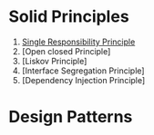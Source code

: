 # Solid Principles

   1. [Single Responsibility Principle](https://medium.com/@ObitoUchia/single-responsibility-principle-19cdadc4bfc2)
   2. [Open closed Principle]
   3. [Liskov Principle]
   4. [Interface Segregation Principle]
   5. [Dependency Injection Principle]

# Design Patterns
